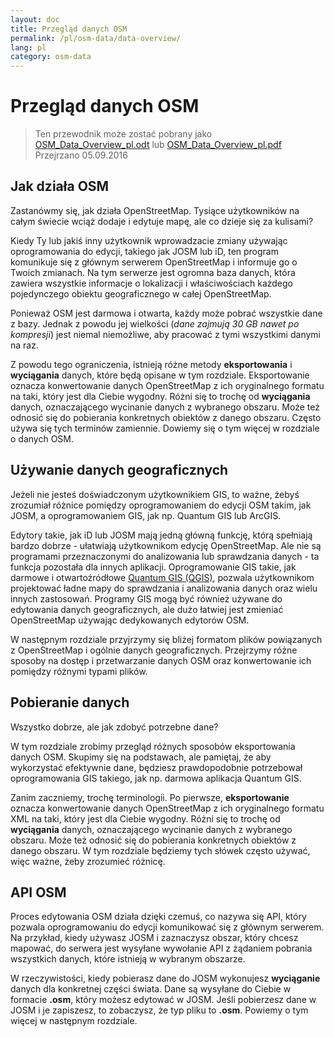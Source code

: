 ```yaml
---
layout: doc
title: Przegląd danych OSM
permalink: /pl/osm-data/data-overview/
lang: pl
category: osm-data
---
```


Przegląd danych OSM
==================


> Ten przewodnik może zostać pobrany jako [OSM_Data_Overview_pl.odt](/files/OSM_Data_Overview_pl.odt) lub [OSM_Data_Overview_pl.pdf](/files/OSM_Data_Overview_pl.pdf)  
> Przejrzano 05.09.2016

<!--W tym rozdziale zastanowimy się, jak działa OpenStreetMap, co pomoże nam lepiej zrozumieć, jak usystematyzowane są dane i jak możemy najlepiej je wykorzystać.-->

Jak działa OSM
--------------
Zastanówmy się, jak działa OpenStreetMap. Tysiące użytkowników na całym świecie wciąż dodaje i edytuje mapę, ale co dzieje się za kulisami?  

Kiedy Ty lub jakiś inny użytkownik wprowadzacie zmiany używając oprogramowania do edycji, takiego jak JOSM lub iD, ten program komunikuje się z głównym serwerem OpenStreetMap i informuje go o Twoich zmianach. Na tym serwerze jest ogromna baza danych, która zawiera wszystkie informacje o lokalizacji i właściwościach każdego pojedynczego obiektu geograficznego w całej OpenStreetMap.  

Ponieważ OSM jest darmowa i otwarta, każdy może pobrać wszystkie dane z bazy. Jednak z powodu jej wielkości (*dane zajmują 30 GB nawet po kompresji*) jest niemal niemożliwe, aby pracować z tymi wszystkimi danymi na raz.  

Z powodu tego ograniczenia, istnieją różne metody **eksportowania** i **wyciągania** danych, które będą opisane w tym rozdziale. Eksportowanie oznacza konwertowanie danych OpenStreetMap z ich oryginalnego formatu na taki, który jest dla Ciebie wygodny. Różni się to trochę od **wyciągania** danych, oznaczającego wycinanie danych z wybranego obszaru. Może też odnosić się do pobierania konkretnych obiektów z danego obszaru. Często używa się tych terminów zamiennie. Dowiemy się o tym więcej w rozdziale o danych OSM.  

Używanie danych geograficznych
--------------
Jeżeli nie jesteś doświadczonym użytkownikiem GIS, to ważne, żebyś zrozumiał różnice pomiędzy oprogramowaniem do edycji OSM takim, jak JOSM, a oprogramowaniem GIS, jak np. Quantum GIS lub ArcGIS.  

Edytory takie, jak iD lub JOSM mają jedną główną funkcję, którą spełniają bardzo dobrze - ułatwiają użytkownikom edycję OpenStreetMap. Ale nie są programami przeznaczonymi do analizowania lub sprawdzania danych -
ta funkcja pozostała dla innych aplikacji. Oprogramowanie GIS takie, jak darmowe i otwartoźródłowe [Quantum GIS (QGIS)](http://www.qgis.org), pozwala użytkownikom projektować ładne mapy do sprawdzania i analizowania danych oraz wielu innych zastosowań. Programy GIS mogą być również używane do edytowania danych geograficznych, ale dużo łatwiej jest zmieniać OpenStreetMap używając dedykowanych edytorów OSM.  

W następnym rozdziale przyjrzymy się bliżej formatom plików powiązanych z OpenStreetMap i ogólnie danych geograficznych. Przejrzymy różne sposoby na dostęp i przetwarzanie danych OSM oraz konwertowanie ich pomiędzy różnymi typami plików.  


Pobieranie danych
-----------------

Wszystko dobrze, ale jak zdobyć potrzebne dane?  

W tym rozdziale zrobimy przegląd różnych sposobów eksportowania danych OSM. Skupimy się na podstawach, ale pamiętaj, że aby wykorzystać efektywnie dane, będziesz prawdopodobnie potrzebował oprogramowania GIS
takiego, jak np. darmowa aplikacja Quantum GIS.  

Zanim zaczniemy, trochę terminologii. Po pierwsze, **eksportowanie** oznacza konwertowanie danych OpenStreetMap z ich oryginalnego formatu XML na taki, który jest dla Ciebie wygodny. Różni się to trochę od **wyciągania** danych, oznaczającego wycinanie danych z wybranego obszaru. Może też odnosić się do pobierania konkretnych obiektów z danego obszaru. W tym rozdziale będziemy tych słówek często używać, więc ważne, żeby zrozumieć różnicę.  

API OSM
------------
Proces edytowania OSM działa dzięki czemuś, co nazywa się API, który pozwala oprogramowaniu do edycji komunikować się z głównym serwerem. Na przykład, kiedy używasz JOSM i zaznaczysz obszar, który chcesz mapować, do serwera jest wysyłane wywołanie API z żądaniem pobrania wszystkich danych, które istnieją w wybranym obszarze.  

W rzeczywistości, kiedy pobierasz dane do JOSM wykonujesz **wyciąganie** danych dla konkretnej części świata. Dane są wysyłane do Ciebie w formacie **.osm**, który możesz edytować w JOSM. Jeśli pobierzesz dane w JOSM i je zapiszesz, to zobaczysz, że typ pliku to **.osm**. Powiemy o tym więcej w następnym rozdziale.  
